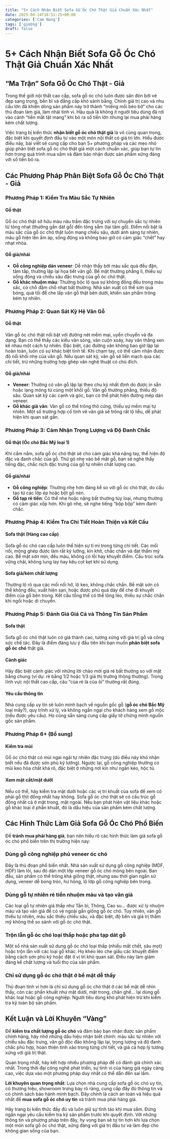```yaml
---
title: "5+ Cách Nhận Biết Sofa Gỗ Óc Chó Thật Giả Chuẩn Xác Nhất"
date: 2025-04-14T16:51:25+00:00
categories: ['Cam Nang']
tags: ['giường']
draft: false
---
```

# 5+ Cách Nhận Biết Sofa Gỗ Óc Chó Thật Giả Chuẩn Xác Nhất

## “Ma Trận” Sofa Gỗ Óc Chó Thật - Giả

Trong thế giới nội thất cao cấp, sofa gỗ óc chó luôn được săn đón bởi vẻ đẹp sang trọng, bền bỉ và đẳng cấp khó sánh bằng. Chính giá trị cao và nhu cầu lớn đã khiến dòng sản phẩm này trở thành “miếng mồi béo bở” cho các thủ đoạn làm giả, làm nhái tinh vi. Hậu quả là không ít người tiêu dùng đã rơi vào cảnh “tiền mất tật mang” khi bỏ ra số tiền lớn nhưng lại mua phải hàng kém chất lượng.

Việc trang bị kiến thức **nhận biết gỗ óc chó thật giả** là vô cùng quan trọng, đặc biệt khi quyết định đầu tư vào một món nội thất có giá trị lớn. Hiểu được điều này, bài viết sẽ cung cấp cho bạn 5+ phương pháp và các mẹo nhỏ giúp phân biệt sofa gỗ óc chó thật giả một cách chuẩn xác, giúp bạn tự tin hơn trong quá trình mua sắm và đảm bảo nhận được sản phẩm xứng đáng với số tiền bỏ ra.

## Các Phương Pháp Phân Biệt Sofa Gỗ Óc Chó Thật - Giả

### Phương Pháp 1: Kiểm Tra Màu Sắc Tự Nhiên

#### Gỗ thật

Gỗ óc chó thật sở hữu màu nâu trầm đặc trưng với sự chuyển sắc tự nhiên từ tông nhạt (thường gần dát gỗ) đến tông sẫm (tại tâm gỗ). Điểm nổi bật là màu sắc của gỗ óc chó thật luôn mang chiều sâu, dưới ánh sáng tự nhiên, màu gỗ hiện lên ấm áp, sống động và không bao giờ có cảm giác “chết” hay nhạt nhòa.

#### Gỗ giả/nhái

* **Gỗ công nghiệp dán veneer**: Dễ nhận thấy bởi màu sắc quá đều đặn, tăm tắp, thường lặp lại họa tiết vân gỗ. Bề mặt thường phẳng lì, thiếu sự sống động và chiều sâu đặc trưng của gỗ óc chó thật.
* **Gỗ khác nhuộm màu**: Thường bộc lộ qua sự không đồng đều trong màu sắc, có chỗ đậm chỗ nhạt bất thường. Nhà sản xuất có thể sơn quá bóng, quá tối để che lấp vân gỗ thật bên dưới, khiến sản phẩm trông kém tự nhiên.

### Phương Pháp 2: Quan Sát Kỹ Hệ Vân Gỗ

#### Gỗ thật

Vân gỗ óc chó thật nổi bật với đường nét mềm mại, uyển chuyển và đa dạng. Bạn có thể thấy các kiểu vân sóng, vân cuộn xoáy, hay vân thẳng xen kẽ nhau một cách tự nhiên. Đặc biệt, các đường vân không bao giờ lặp lại hoàn toàn, luôn có sự khác biệt tinh tế. Khi chạm tay, có thể cảm nhận được độ nổi khối nhẹ của vân gỗ. Nếu quan sát kỹ, vân gỗ sẽ liền mạch qua các chi tiết, trừ những trường hợp ghép vân nghệ thuật có chủ đích.

#### Gỗ giả/nhái

* **Veneer**: Thường có vân gỗ lặp lại theo chu kỳ nhất định do được in sẵn hoặc lạng mỏng từ cùng một khối gỗ. Vân gỗ thường phẳng, thiếu độ sâu. Quan sát kỹ các cạnh và góc, bạn có thể phát hiện đường mép dán veneer.
* **Gỗ khác giả vân**: Vân gỗ có thể trông thô cứng, thiếu sự mềm mại tự nhiên. Một số trường hợp cố tình vẽ vân giả sẽ trông rất lộ liễu, dễ phát hiện khi quan sát gần.

### Phương Pháp 3: Cảm Nhận Trọng Lượng và Độ Đanh Chắc

#### Gỗ thật (Óc chó Bắc Mỹ loại 1)

Khi cầm nắm, sofa gỗ óc chó thật sẽ cho cảm giác khá nặng tay, thể hiện độ đặc và đanh chắc của gỗ. Thử gõ nhẹ vào bề mặt gỗ, bạn sẽ nghe thấy tiếng đặc, chắc nịch đặc trưng của gỗ tự nhiên chất lượng cao.

#### Gỗ giả/nhái

* **Gỗ công nghiệp**: Thường nhẹ hơn đáng kể so với gỗ óc chó thật, do cấu tạo từ các lớp ép hoặc bột gỗ nén.
* **Gỗ tạp rẻ tiền**: Có thể nhẹ hoặc nặng bất thường tùy loại, nhưng thường có cảm giác xốp hơn. Khi gõ nhẹ, sẽ nghe tiếng “bộp bộp” kém đanh chắc.

### Phương Pháp 4: Kiểm Tra Chi Tiết Hoàn Thiện và Kết Cấu

#### Sofa thật (Hàng cao cấp)

Sofa gỗ óc chó cao cấp luôn thể hiện sự tỉ mỉ trong từng chi tiết. Các mối nối, mộng ghép được làm rất kỹ lưỡng, kín khít, chắc chắn và đạt thẩm mỹ cao. Bề mặt sơn mịn, đều màu, không có lỗi hay khuyết điểm. Cấu trúc sofa vững chãi, không lung lay hay kêu cọt kẹt khi sử dụng.

#### Sofa giả/kém chất lượng

Thường lộ rõ qua các mối nối hở, lộ keo, không chắc chắn. Bề mặt sơn có thể không đều, xuất hiện sạn, hoặc được phủ quá dày để che đi khuyết điểm của gỗ bên trong. Kết cấu tổng thể có thể lỏng lẻo, thiếu sự chắc chắn khi ngồi hoặc di chuyển.

### Phương Pháp 5: Đánh Giá Giá Cả và Thông Tin Sản Phẩm

#### Sofa thật

Sofa gỗ óc chó thật luôn có giá thành cao, tương xứng với giá trị gỗ và công sức chế tác. Đây là điểm đáng lưu ý đầu tiên khi bạn muốn **phân biệt sofa gỗ óc chó** thật giả.

#### Cảnh giác

Hãy đặc biệt cảnh giác với những lời chào mời giá rẻ bất thường so với mặt bằng chung (ví dụ: rẻ bằng 1/2 hoặc 1/3 giá thị trường thông thường). Trong lĩnh vực nội thất cao cấp, câu “của rẻ là của ôi” thường rất đúng.

#### Yêu cầu thông tin

Nhà cung cấp uy tín sẽ luôn minh bạch về nguồn gốc gỗ (**gỗ óc chó Bắc Mỹ** loại mấy?), quy trình xử lý, và không ngần ngại cho khách hàng xem gỗ mộc (nếu được yêu cầu). Họ cũng sẵn sàng cung cấp giấy tờ chứng minh nguồn gốc sản phẩm.

### Phương Pháp 6+ (Bổ sung)

#### Kiểm tra mùi

Gỗ óc chó thật có mùi ngai ngái tự nhiên đặc trưng (dù điều này khó nhận biết nếu đã được sơn phủ kỹ lưỡng). Ngược lại, gỗ công nghiệp thường có mùi keo hóa chất khá rõ, đặc biệt ở những nơi kín như ngăn kéo, hộc tủ.

#### Xem mặt cắt/mặt dưới

Nếu có thể, hãy kiểm tra mặt dưới hoặc các vị trí khuất của sofa để xem có phải gỗ thịt đồng nhất hay không. Sofa gỗ óc chó thật sẽ có cấu trúc gỗ đồng nhất cả ở mặt trong, mặt ngoài. Nếu bạn phát hiện vật liệu khác hoặc gỗ khác loại ở phần khuất, đó là dấu hiệu của sản phẩm kém chất lượng.

## Các Hình Thức Làm Giả Sofa Gỗ Óc Chó Phổ Biến

Để **tránh mua phải hàng giả**, bạn nên hiểu rõ các hình thức làm giả sofa gỗ óc chó phổ biến trên thị trường hiện nay:

### Dùng gỗ công nghiệp phủ veneer óc chó

Đây là thủ đoạn phổ biến nhất. Nhà sản xuất sử dụng gỗ công nghiệp (MDF, HDF) làm lõi, sau đó dán một lớp veneer gỗ óc chó mỏng bên ngoài. Ban đầu, sản phẩm có thể trông khá giống thật, nhưng sau thời gian ngắn sử dụng, veneer dễ bong tróc, hư hỏng, lộ lớp gỗ công nghiệp bên trong.

### Dùng gỗ tự nhiên rẻ tiền nhuộm màu và tạo vân giả

Các loại gỗ tự nhiên giá thấp như Tần bì, Thông, Cao su… được xử lý nhuộm màu và tạo vân giả để có vẻ ngoài gần giống gỗ óc chó. Tuy nhiên, vân gỗ thiếu tự nhiên, màu sắc thiếu chiều sâu, và đặc biệt, độ bền và giá trị thẩm mỹ không thể so sánh với gỗ óc chó thật.

### Trộn lẫn gỗ óc chó loại thấp hoặc pha tạp dát gỗ

Một số nhà sản xuất sử dụng gỗ óc chó loại thấp (nhiều mắt chết, sâu mọt) hoặc trộn lẫn với các loại gỗ khác. Họ khéo léo che giấu các khuyết điểm bằng cách sơn phủ kỹ hoặc đặt ở vị trí khó quan sát. Điều này làm giảm đáng kể chất lượng và tuổi thọ của sản phẩm.

### Chỉ sử dụng gỗ óc chó thật ở bề mặt dễ thấy

Thủ đoạn tinh vi hơn là chỉ sử dụng gỗ óc chó thật ở các bề mặt dễ nhìn thấy, còn các phần khuất như mặt dưới, mặt trong, chân ghế… lại dùng gỗ khác loại hoặc gỗ công nghiệp. Người tiêu dùng khó phát hiện trừ khi kiểm tra kỹ toàn bộ sản phẩm.

## Kết Luận và Lời Khuyên “Vàng”

Để **kiểm tra chất lượng gỗ óc chó** và đảm bảo bạn nhận được sản phẩm chính hãng, hãy nhớ những dấu hiệu nhận biết chính: màu sắc tự nhiên với chiều sâu đặc trưng, vân gỗ độc đáo không lặp lại, trọng lượng và độ đanh chắc phù hợp, hoàn thiện tinh xảo trong từng chi tiết, và giá cả hợp lý tương xứng với giá trị thật.

Quan trọng nhất, hãy kết hợp nhiều phương pháp để có đánh giá chính xác nhất. Trong thời đại công nghệ phát triển, sự tinh vi của hàng giả ngày càng cao, việc dựa vào một phương pháp duy nhất có thể dẫn đến sai lầm.

**Lời khuyên quan trọng nhất**: Lựa chọn nhà cung cấp sofa gỗ óc chó uy tín, có thương hiệu, showroom trưng bày rõ ràng, cung cấp đầy đủ thông tin và có chính sách bảo hành minh bạch. Đây chính là cách an toàn và hiệu quả nhất để **mua sofa gỗ óc chó uy tín** và tránh mua phải hàng giả.

Hãy trang bị kiến thức đầy đủ và luôn giữ sự tỉnh táo khi mua sắm. Đừng ngần ngại yêu cầu kiểm tra kỹ sản phẩm trước khi quyết định. Với những thông tin và phương pháp trên đây, hy vọng bạn sẽ tự tin hơn khi lựa chọn một món sofa gỗ óc chó thật, xứng đáng với giá trị đầu tư và làm đẹp cho không gian sống của bạn.